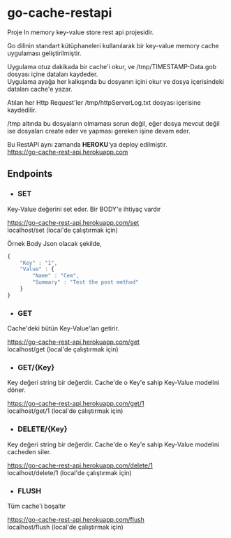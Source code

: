 # go-cache-restapi

 Proje In memory key-value store rest api projesidir.  

 Go dilinin standart kütüphaneleri kullanılarak bir key-value memory cache uygulaması geliştirilmiştir.  

 Uygulama otuz dakikada bir cache'i okur, ve /tmp/TIMESTAMP-Data.gob dosyası içine dataları kaydeder.  
 Uygulama ayağa her kalkışında bu dosyanın içini okur ve dosya içerisindeki dataları cache'e yazar.  

 Atılan her Http Request'ler /tmp/httpServerLog.txt dosyası içerisine kaydedilir.  

 /tmp altında bu dosyaların olmaması sorun değil, eğer dosya mevcut değil ise dosyaları create eder ve yapması gereken işine devam eder.  

 Bu RestAPI aynı zamanda **HEROKU**'ya deploy edilmiştir.  
 https://go-cache-rest-api.herokuapp.com  

## Endpoints  
- ### **SET** 
 Key-Value değerini set eder. Bir BODY'e ihtiyaç vardır  

 https://go-cache-rest-api.herokuapp.com/set  
 localhost/set (local'de çalıştırmak için)  

 Örnek Body Json olacak şekilde,  
```javascript
{
    "Key" : "1",
    "Value" : {
        "Name" : "Cem",
        "Summary" : "Test the post method"
    }
}
```
    

- ### **GET** 
 Cache'deki bütün Key-Value'ları getirir.  

 https://go-cache-rest-api.herokuapp.com/get  
 localhost/get (local'de çalıştırmak için)  

- ### **GET/{Key}**  
 Key değeri string bir değerdir. Cache'de o Key'e sahip Key-Value modelini döner.  

 https://go-cache-rest-api.herokuapp.com/get/1  
 localhost/get/1 (local'de çalıştırmak için)  

- ### **DELETE/{Key}**  
 Key değeri string bir değerdir. Cache'de o Key'e sahip Key-Value modelini cacheden siler.  

 https://go-cache-rest-api.herokuapp.com/delete/1  
 localhost/delete/1 (local'de çalıştırmak için)  

- ### **FLUSH**  
 Tüm cache'i boşaltır  

 https://go-cache-rest-api.herokuapp.com/flush  
 localhost/flush (local'de çalıştırmak için)  



